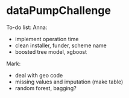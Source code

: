 # dataPumpChallenge
To-do list:
Anna:
* implement operation time
* clean installer, funder, scheme name
* boosted tree model, xgboost

Mark:
* deal with geo code
* missing values and imputation (make table)
* random forest, bagging?
